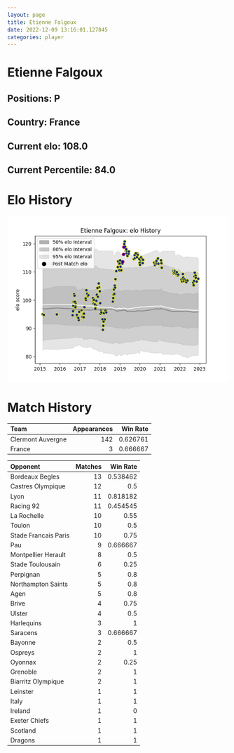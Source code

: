 ```yaml
---  
layout: page  
title: Etienne Falgoux  
date: 2022-12-09 13:16:01.127845  
categories: player  
---
```

# Etienne Falgoux

## Positions: P

## Country: France

## Current elo: 108.0

## Current Percentile: 84.0

# Elo History


![elo history](history_EtienneFalgoux.png)
# Match History


| Team              |   Appearances |   Win Rate |
|:------------------|--------------:|-----------:|
| Clermont Auvergne |           142 |   0.626761 |
| France            |             3 |   0.666667 |

| Opponent             |   Matches |   Win Rate |
|:---------------------|----------:|-----------:|
| Bordeaux Begles      |        13 |   0.538462 |
| Castres Olympique    |        12 |   0.5      |
| Lyon                 |        11 |   0.818182 |
| Racing 92            |        11 |   0.454545 |
| La Rochelle          |        10 |   0.55     |
| Toulon               |        10 |   0.5      |
| Stade Francais Paris |        10 |   0.75     |
| Pau                  |         9 |   0.666667 |
| Montpellier Herault  |         8 |   0.5      |
| Stade Toulousain     |         6 |   0.25     |
| Perpignan            |         5 |   0.8      |
| Northampton Saints   |         5 |   0.8      |
| Agen                 |         5 |   0.8      |
| Brive                |         4 |   0.75     |
| Ulster               |         4 |   0.5      |
| Harlequins           |         3 |   1        |
| Saracens             |         3 |   0.666667 |
| Bayonne              |         2 |   0.5      |
| Ospreys              |         2 |   1        |
| Oyonnax              |         2 |   0.25     |
| Grenoble             |         2 |   1        |
| Biarritz Olympique   |         2 |   1        |
| Leinster             |         1 |   1        |
| Italy                |         1 |   1        |
| Ireland              |         1 |   0        |
| Exeter Chiefs        |         1 |   1        |
| Scotland             |         1 |   1        |
| Dragons              |         1 |   1        |